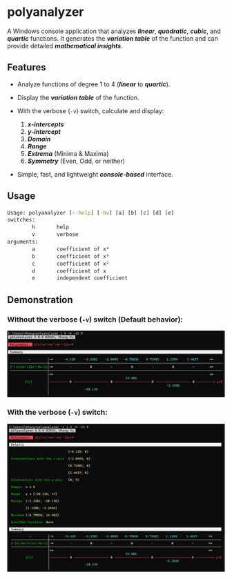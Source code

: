 ﻿# polyanalyzer

A Windows console application that analyzes ***linear***, ***quadratic***, ***cubic***, and ***quartic*** functions. It generates the ***variation table*** of the function and can provide detailed ***mathematical insights***.

## Features

-   Analyze functions of degree 1 to 4 (***linear*** to ***quartic***).
-   Display the ***variation table*** of the function.
-   With the verbose (`-v`) switch, calculate and display:
    
    1.  ***x-intercepts***
    2.  ***y-intercept***
    3.  ***Domain***
    4.  ***Range***
    5.  ***Extrema*** (Minima & Maxima)
    6.  ***Symmetry*** (Even, Odd, or neither)

-   Simple, fast, and lightweight ***console-based*** interface.

## Usage

```cmd
Usage: polyanalyzer [--help] [-hv] [a] [b] [c] [d] [e]
switches:
        h       help
        v       verbose
arguments:
        a       coefficient of x⁴
        b       coefficient of x³
        c       coefficient of x²
        d       coefficient of x
        e       independent coefficient
```

## Demonstration

### Without the verbose (`-v`) switch (Default behavior):

![Default Behavior](!docs/Default%20Behavior.png)

### With the verbose (`-v`) switch:

![Verbose](!docs/Verbose.png)
